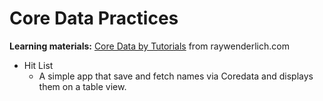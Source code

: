 # Core Data Practices
**Learning materials:** [Core Data by Tutorials](https://www.raywenderlich.com/books/core-data-by-tutorials/v8.0) from raywenderlich.com

- Hit List
    - A simple app that save and fetch names via Coredata and displays them on a table view.

